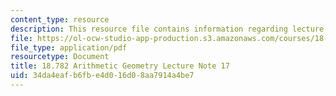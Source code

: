 ```yaml
---
content_type: resource
description: This resource file contains information regarding lecture note 17.
file: https://ol-ocw-studio-app-production.s3.amazonaws.com/courses/18-782-introduction-to-arithmetic-geometry-fall-2013/34da4eafb6fbe4d016d08aa7914a4be7_MIT18_782F13_lec17.pdf
file_type: application/pdf
resourcetype: Document
title: 18.782 Arithmetic Geometry Lecture Note 17
uid: 34da4eaf-b6fb-e4d0-16d0-8aa7914a4be7
---
```

